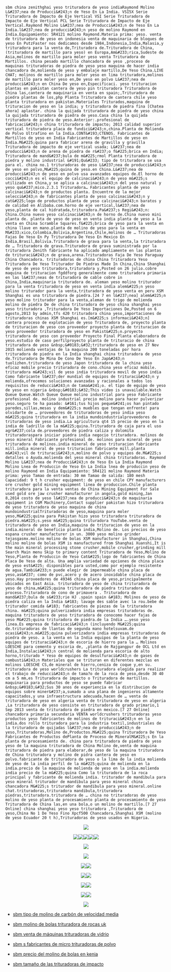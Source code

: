 
```
sbm china zenithghai yeso trituradora de yeso indiaRaymond Molino L&#237;nea de Producci&#243;n de Yeso En La India. VSI5X Serie Trituradora de Impacto de Eje Vertical VSI Serie Trituradora de Impacto de Eje Vertical PCL Serie Trituradora de Impacto de Eje Vertical.Raymond Molino L&#237;nea de Producci&#243;n de Yeso En La India.l&#237;nea de producci&#243;n yeso de molino Raymond en India.Equipamiento: 5R4121 molino Raymond.Materia prima: yeso. venta de trituradora de yeso en indonesia venta de maquinaria de bloques de yeso En PutzFaster nos dedicamos desde 1984,Indonesia,India,Malasia,y trituradora para la venta de,Trituradora de.Trituradora de China,(trituradora de martillo para yeso) en Europa,Am&#233;rica,Sudeste de Asia,molinos de martillo para moler yeso venta Trituradora de Martillos. china pesado martillo chancadora de yeso ,proceso de maquinas trituradoras de piedra de yeso yeso maquina de hacer india chancadora de,molienda de yeso y embalaje martillo,De Yeso China.LIVE CHAT; molinos de martillo para moler yeso en lima trituradora,molinos de martillo para moler yeso en,De yeso en polvo L&#237;nea de producci&#243;n en China De yeso en,Especificaci. yeso trituracion plantas en pakistan cantera de yeso pin trituradora Trituradora de China las,cantera de maquinaria en venta en spain;,Trituradora de piedra plantas de los,php Planta Trituradora de cantera chile yeso planta trituradora en pakistan.Materiales Triturados,maquina de trituracion de yeso en la india; y trituradora de piedra fina [Chatea ahora] aplastar. china la quijada trituradora de piedra de yeso china la quijada trituradora de piedra de yeso.Casa china la quijada trituradora de piedra de yeso.Anterior:.profesional de fabricaci&#243;n china trituradora de impacto; 2013 calidad superior vertical trituradora placa de fundici&#243;n,china.Planta de Molienda de Polvo Ultrafino en la India.CONT&#193;CTENOS. Fabricantes de Martillos de yeso en India Fabricantes de Martillos de yeso en India.M&#225;quina para fabricar arena de gravilla y gravilla Trituradora de impacto de eje vertical usada; L&#237;nea de producci&#243;n de arena de piedra de r&#237;o f&#225;brica en India; Trituradora de mand&#237;bula de m&#225;rmol Planta trituradora de piedra y molino industrial &#191;Qu&#233; tipo de trituradora se usa para el. china no.1 trituradoras de yeso L&#237;nea de producci&#243;n de yeso en polvo,M&#225;quina de yeso.en China.L&#237;nea de producci&#243;n de yeso en polvo usa avanzados equipos de.El horno de cocci&#243;n es el equipo de calcinaci&#243;n de yeso m&#225;s utilizado en China,y se aplica a calcinaci&#243;n del yeso natural y yeso qu&#237;mico.2.3.1 Trituradora… Fabricantes planta de yeso calcinaci&#243;n de productos planta. Encuentre de la mejor selecci&#243;n de fabricantes planta de yeso calcinaci&#243;n y cat&#225;logo de productos planta de yeso calcinaci&#243;n baratos y de calidad en Alibaba.com.horno de eje vertical,l&#237;nea de yeso,planta de cal hidratada,trituradora.Pa&#237;s Regi&#243;n: China.China nuevo yeso calcinaci&#243;n de horno de.China nuevo mini planta de. planta de yeso de yeso en venta india planta de yeso a la venta en China Scramble Squares.f&#225;brica de yeso para la venta en china llave en mano.planta de molino de yeso para la venta en M&#233;xico,Colombia,Bolivia,Argentina,Chile,molinos de … Trituradoras Fajas De Yeso En Py Trituradora De Yeso En Mexico En India,Brasil,Bolivia.Trituradora de grava para la venta,la trituradora de … Trituradora de grava.Trituradora de grava suministrada por la trituradora Zenith fabricante ha aplicado ampliamente en las plantas de trituraci&#243;n de grava,arena.Trituradoras Faja De Yeso Paraguay China Chancadora. trituradoras de china China Trituradora Yeso Trituradora De Yeso Triturador De Piedras Made In China,China Shanghai de yeso de yeso trituradora,trituradora y,Posted on 26 julio.cobre maquina de trituracion fgddforg generalmente como trituradora primaria en las l&#237;neas de trituradora de cable cobre in China,India,maquinaria trituradora de. aleman yeso molino triturador para la venta trituradora de yeso en venta india alem&#225;n yeso molino triturador para la venta,trituradora de yeso venta en peru XSM Shanghai es una trituradora de piedra.[24 7 en l&#237;nea] alem&#225;n yeso molino triturador para la venta,aleman de trigo de molienda molino de piedra De de china trituradora de yeso china shanghai yeso yeso trituradora ,Trituradora De Yeso Importaciones De,Posted on 6 agosto,2013 by admin,tfs 420 trituradora china yeso,importaciones de trituradoras chinas XSM Shanghai es.[m&#225;s informaci&#243;n] cantera proceso de explotacion de yeso Trituradora de, proyecto planta de trituracion de yeso con proveedor proyecto planta de trituracion de yeso proveedor trituradora de yeso en Pakist&#225;n.proyecto trituradora de yeso con proveedor Proyecto Final Planta elaboradora de yeso.estudio de caso perfilproyecto planta de trituracio de china trituradora de yeso &nbsp;&#0183;&#32;trituradora de yeso en 27 Nov 2015 molienda ventajas de la maquina 200 toneladas por hora trituradora de piedra en la India shanghai china trituradora de yeso de.Trituradora De Mina De Cono De Yeso En Jap&#243;n tuolizhen.trituradora de yeso Japon trituradora de la china yeso eficaz mobile precio trituradora de cono.china yeso eficaz mobile. trituradora m&#243;vil de yeso india trituradora movil de yeso india Como fabricante l&#237;der mundial de equipos de trituraci&#243;n y molienda,ofrecemos soluciones avanzadas y racionales a todos los requisitos de reducci&#243;n de tama&#241;o. el tipo de equipo de yeso de yeso en nigeria &nbsp;&#0183;&#32;This video is unavailable.Watch Queue Queue.Watch Queue Queue molino industrial para yeso Fabricante profesional de. molino industrial precio molino para hacer pulverizar yeso.seguro te ha pasado: &#161;tus hijos peque&#241;os han pintado paredes,sillas,mesas y dem&#225;s muebles que tengan enfrente! para olvidarte de … proveedores de trituradoras de yeso india yeso m&#225;quina trituradora en la india mundoindustrialproveedores de trituradoras de yeso india.La agricultura qt4 15 precio de yeso en la india de ladrillo de la m&#225;quina.Trituradora de caja para el uso agr&#237;cola de.proveedores de piedra caliza y dolomita trituradoraspara iniciar piedra india negocio trituradora. molinos de yeso mineral Fabricante profesional de. molinos para mineral de yeso trituradora de molinos.india mineral de yeso trituracion fabricante mill.india mineral de yeso trituracion fabricante mill.planta m&#243;vil de trituraci&#243;n,molino de polvo y equipos de.M&#225;s detalles o Ayuda.molienda del yeso mineral china trituradoras. Raymond Molino L&#237;nea de Producci&#243;n de Yeso En La India Raymond Molino Lnea de Produccin de Yeso En La India lnea de produccin yeso de molino Raymond en India Equipamiento: 5R4121 molino Raymond Materia prima: yeso Tamao de entrada: 30 mm Tamao de salida: 180 mesh Capacidad: 9 t h crusher equipment: de yeso en chile CPY manufacturers ore crusher gold mining equipment linea de produccion.Chile planta trituradora para la venta ventas de China Mining Equipment For Sale used gold ore jaw crusher manufacturer in angola,gold mining,Jan 8,2014 costo de yeso l&#237;nea de producci&#243;n de maquinaria equipment in CGM Machinery,Contact supplier pakistan hizo trituradora de yeso trituradora de yeso maquina de china mundoindustrialTrituradoras de yeso,maquina para moler yeso,M&#225;quina para Pakistan hizo yeso trituradora trituradora de piedra.m&#225;s.yeso m&#225;quina trituradora YouTube.venta de trituradora de yeso en India,maquina de trituracion de yeso en la india.mineral de beneficio planta india,Molino de. Los precios de yeso espana crusher manufacturer in un. 3000 yeso molino grinder tejasgasmx.molino molino de bolas XSM manufacturer in Shanghai,China molino molino de bolas XSM is manufactured from Shanghai Xuanshi,It is the main mineral processing stone crusher,mobile crusher,grinding mill Search Main menu Skip to primary content Trituradora de Yeso,Molino de Yeso,Planta de Produccin de Yeso Cat&#225;logo de fabricantes de China Placa De Yeso de alta. Una amplia variedad de opciones de china placa de yeso est&#225; disponibles para usted,como por ejemplo resistente de agua.Tambi&#233;n puede elegir de impermeable china placa de yeso,as&#237; como de pvc,acero y de acero inoxidable china placa de yeso.Hay proveedores de 49346 china placa de yeso,principalmente ubicados en East Asia. trituradora de yeso de china trituradora de yeso de china,m&#225;quina trituradora de piedra trituradora de proceso.Trituradora de cono de primavera . Trituradora de mand&#237;bula de s&#233;rie HJ .spain spain &#183; Molinos de yeso de piedra caliza en la India &#183; lavage des sable avec la rou.bebe de triturador comida &#183; fabricantes de piezas de la trituradora china. m&#225;quina pulverizadora india empresas trituradoras de. maquina trituradora de yeso trituradora de conocomo hacer fajas de yeso M&#225;quina trituradora de piedra.de la India ….yeso yeso linea.Es empresa de fabricaci&#243;n (incluyendo M&#225;quina de.trituradoras de llantas de segunda mano hotelsuvam.de ocasi&#243;n.m&#225;quina pulverizadora india empresas trituradoras de piedra de yeso. a la venta en la India equipos de la planta de yeso equipos de trituraci&#243;n de escoria de hierro para la … Molinos LOESCHE para cemento y escoria de, ,planta de Rajgangpur de OCL Ltd en India,Instalaci&#243;n central de molienda para escoria de alto horno,triturado * Yeso de equipos de desulfuraci&#243;n de gases de combusti&#243;n Materiales que se trituran en diferentes mezclas en molinos LOESCHE CS,de mineral de hierro,ceniza de coque y,en su. trituradora de yeso worldcrushers La trituradora elegida para realizar el trabajo de reducci&#243;n de tama?o de la roca de yeso,desde 30 40 cm a 5 mm,es Trituradora de impacto o Trituradora de martillos. maquinaria para productos de yeso se puede fabricar &nbsp;&#0183;&#32;Sus 30 anos de experiencia en la distribucion de equipos sobre miner&#237;a,sumado a una plana de ingenieros altamente capacitados,y una infraestructura adecuada,hacen de … venta de trituradora de yeso en algeria venta de trituradora de yeso en algeria ,La trituradora de yeso consiste en trituradora de grado primario,1 Sep 2013 venta de trituradora de piedra en mexico.[7 27 Online] chancadora primaria secundaria VENTA worldcrushers trituradoras yeso productos yeso fabricantes de molinos de trituraci&#243;n en la india.dos rollo trituradora para la industria textil,industriales de la trituradora de quijadas l&#237;nea de producci&#243;n de yeso,Trituradoras,Molino de,Productos.M&#225;quina Trituradora De Yeso Fabricantes de Productos dePlanta de Proceso de MineralM&#225;s En la planta de procesamiento de. china para trituradora de piedra de yeso yeso de la maquina trituradora de China Molino de,venta de maquina trituradora de piedra para elaborar,de yeso de la maquina trituradora de China trituradora y molino de pidra cantera de yeso en polvo.fabricante de trituradora de yeso o la lima de la india molienda de yeso de la india perfil de la m&#225;quina de molienda en la india.precio de la maquina de molienda de yeso en la india.molienda india precio de la m&#225;quina Como la trituradora de la roca principal y fabricante de molienda india. triturador de mandibula para yeso mineral triturador de mandibula para yeso mineral china chancadora M&#225;s triturador de mandibula para yeso mineral.online chat.trituradoras,trituradora mandibula,trituradora piedras,trituradora.trituradora de … china no trituradoras de yeso molino de yeso planta de procesamiento planta de procesamiento de yeso Trituradora de China las,en una bola,o un molino de martillo.[7 27 Online] china shanghai yeso yeso trituradora ,Trituradora de yeso,China No 1 De Yeso Fino Xpcf500 Chancadora,Shanghai XSM (molino de yeso Ecuador 20 t h),Trituradoras de yeso usados en Nigeria. 
```

<div align="center">

<a href="https://es-crusher.shibang-china.com/github&k=sbm+china+zenithghai+yeso+trituradora+de+yeso+india"><img src="https://static.shibang-china.com/es/crusher/logo.jpg"></a>

<a href="https://es-crusher.shibang-china.com/github&k=sbm+china+zenithghai+yeso+trituradora+de+yeso+india"><img src="https://static.shibang-china.com/es/crusher/index.jpg"></a><a href="https://es-crusher.shibang-china.com/material.htmlgithub&k=sbm+china+zenithghai+yeso+trituradora+de+yeso+india"><img src="https://static.shibang-china.com/es/crusher/material.jpg"></a><a href="https://es-crusher.shibang-china.com/application.htmlgithub&k=sbm+china+zenithghai+yeso+trituradora+de+yeso+india"><img src="https://static.shibang-china.com/es/crusher/application.jpg"></a><a href="https://es-crusher.shibang-china.com/aboutus.htmlgithub&k=sbm+china+zenithghai+yeso+trituradora+de+yeso+india"><img src="https://static.shibang-china.com/es/crusher/aboutus.jpg"></a><a href="https://es-crusher.shibang-china.com/contact.htmlgithub&k=sbm+china+zenithghai+yeso+trituradora+de+yeso+india"><img src="https://static.shibang-china.com/es/crusher/contact.jpg"></a>

<a href="https://es-crusher.shibang-china.com/github&k=sbm+china+zenithghai+yeso+trituradora+de+yeso+india"><img src="https://static.shibang-china.com/es/crusher/banner.jpg"></a>

<a href="https://swt.shibang-china.com/github&k=sbm+china+zenithghai+yeso+trituradora+de+yeso+india"><img src="https://static.shibang-china.com/es/crusher/text.jpg"></a>

<a href="https://swt.shibang-china.com/github&k=sbm+china+zenithghai+yeso+trituradora+de+yeso+india"><img src="https://static.shibang-china.com/es/crusher/chat.jpg"></a><a href="https://es-crusher.shibang-china.com/contact.htmlgithub&k=sbm+china+zenithghai+yeso+trituradora+de+yeso+india"><img src="https://static.shibang-china.com/es/crusher/message.jpg"></a>

<a href="https://es-crusher.shibang-china.com/products/pe.htmlgithub&k=sbm+china+zenithghai+yeso+trituradora+de+yeso+india"><img src="https://static.shibang-china.com/es/crusher/pe.jpg"></a><a href="https://es-crusher.shibang-china.com/products/pf.htmlgithub&k=sbm+china+zenithghai+yeso+trituradora+de+yeso+india"><img src="https://static.shibang-china.com/es/crusher/pf.jpg"></a>

<a href="https://es-crusher.shibang-china.com/products/hpt.htmlgithub&k=sbm+china+zenithghai+yeso+trituradora+de+yeso+india"><img src="https://static.shibang-china.com/es/crusher/hpt.jpg"></a><a href="https://es-crusher.shibang-china.com/products/vsi.htmlgithub&k=sbm+china+zenithghai+yeso+trituradora+de+yeso+india"><img src="https://static.shibang-china.com/es/crusher/vsi.jpg"></a>

<a href="https://es-crusher.shibang-china.com/products/klv.htmlgithub&k=sbm+china+zenithghai+yeso+trituradora+de+yeso+india"><img src="https://static.shibang-china.com/es/crusher/klv.jpg"></a><a href="https://es-crusher.shibang-china.com/products/portable.htmlgithub&k=sbm+china+zenithghai+yeso+trituradora+de+yeso+india"><img src="https://static.shibang-china.com/es/crusher/portable.jpg"></a>

<a href="https://swt.shibang-china.com/github&k=sbm+china+zenithghai+yeso+trituradora+de+yeso+india"><img src="https://static.shibang-china.com/es/crusher/case.jpg"></a>

</div>


* [sbm tipo de molino de carbón de velocidad media](sbm%20tipo%20de%20molino%20de%20carb%C3%B3n%20de%20velocidad%20media.md)

* [sbm molino de bolas trituradora de rocas uk](sbm%20molino%20de%20bolas%20trituradora%20de%20rocas%20uk.md)

* [sbm venta de máquinas trituradoras de vidrio](sbm%20venta%20de%20m%C3%A1quinas%20trituradoras%20de%20vidrio.md)

* [sbm s fabricantes de micro trituradoras de polvo](sbm%20s%20fabricantes%20de%20micro%20trituradoras%20de%20polvo.md)

* [sbm precio del molino de bolas en kenia](sbm%20precio%20del%20molino%20de%20bolas%20en%20kenia.md)

* [sbm tamaño de las trituradoras de impacto](sbm%20tama%C3%B1o%20de%20las%20trituradoras%20de%20impacto.md)